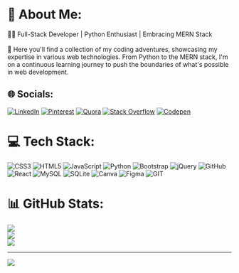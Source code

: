 # 💫 About Me:
👨‍💻 Full-Stack Developer | Python Enthusiast | Embracing MERN Stack<br><br>🚀 Here you'll find a collection of my coding adventures, showcasing my expertise in various web technologies. From Python to the MERN stack, I'm on a continuous learning journey to push the boundaries of what's possible in web development.


## 🌐 Socials:
[![LinkedIn](https://img.shields.io/badge/LinkedIn-%230077B5.svg?logo=linkedin&logoColor=white)](https://linkedin.com/in/jayakrishna-miriyam) [![Pinterest](https://img.shields.io/badge/Pinterest-%23E60023.svg?logo=Pinterest&logoColor=white)](https://pinterest.com/jayakrishna_miriyam) [![Quora](https://img.shields.io/badge/Quora-%23B92B27.svg?logo=Quora&logoColor=white)](https://quora.com/profile/jayakrishna-miriyam) [![Stack Overflow](https://img.shields.io/badge/-Stackoverflow-FE7A16?logo=stack-overflow&logoColor=white)](https://stackoverflow.com/users/jayakrishna-miriyam) [![Codepen](https://img.shields.io/badge/Codepen-000000?style=for-the-badge&logo=codepen&logoColor=white)](https://codepen.io/jayakrishna-miriyam) 

# 💻 Tech Stack:
![CSS3](https://img.shields.io/badge/css3-%231572B6.svg?style=for-the-badge&logo=css3&logoColor=white) ![HTML5](https://img.shields.io/badge/html5-%23E34F26.svg?style=for-the-badge&logo=html5&logoColor=white) ![JavaScript](https://img.shields.io/badge/javascript-%23323330.svg?style=for-the-badge&logo=javascript&logoColor=%23F7DF1E) ![Python](https://img.shields.io/badge/python-3670A0?style=for-the-badge&logo=python&logoColor=ffdd54) ![Bootstrap](https://img.shields.io/badge/bootstrap-%23563D7C.svg?style=for-the-badge&logo=bootstrap&logoColor=white) ![jQuery](https://img.shields.io/badge/jquery-%230769AD.svg?style=for-the-badge&logo=jquery&logoColor=white) ![GitHub](https://img.shields.io/badge/GitHub-%23121011.svg?style=for-the-badge&logo=github&logoColor=white) ![React](https://img.shields.io/badge/react-%2320232a.svg?style=for-the-badge&logo=react&logoColor=%2361DAFB) ![MySQL](https://img.shields.io/badge/mysql-%2300f.svg?style=for-the-badge&logo=mysql&logoColor=white) ![SQLite](https://img.shields.io/badge/sqlite-%2307405e.svg?style=for-the-badge&logo=sqlite&logoColor=white) ![Canva](https://img.shields.io/badge/Canva-%2300C4CC.svg?style=for-the-badge&logo=Canva&logoColor=white) 	![Figma](https://img.shields.io/badge/figma-%23F24E1E.svg?style=for-the-badge&logo=figma&logoColor=white) ![GIT](https://img.shields.io/badge/Git-fc6d26?style=for-the-badge&logo=git&logoColor=white)
# 📊 GitHub Stats:
![](https://github-readme-stats.vercel.app/api?username=jayakrishna-miriyam&theme=default&hide_border=true&include_all_commits=true&count_private=false)<br/>
![](https://github-readme-streak-stats.herokuapp.com/?user=jayakrishna-miriyam&theme=default&hide_border=true)<br/>
![](https://github-readme-stats.vercel.app/api/top-langs/?username=jayakrishna-miriyam&theme=default&hide_border=true&include_all_commits=true&count_private=false&layout=compact)

---
[![](https://visitcount.itsvg.in/api?id=jayakrishna-miriyam&icon=0&color=0)](https://visitcount.itsvg.in)

<!-- Proudly created with GPRM ( https://gprm.itsvg.in ) -->
